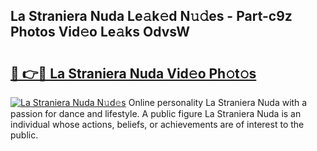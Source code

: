 ## La Straniera Nuda Le𝚊k𝚎d N𝚞𝚍es - Part-c9z Photos Vid𝚎o Le𝚊ks OdvsW

# <h2><a href="http://fbftpel.evod.top/?m=La+Straniera+Nuda">🔗 👉🔴 La Straniera Nuda Vid𝚎o Ph𝚘t𝚘s</a></h2>

[![La Straniera Nuda N𝚞d𝚎s](https://i.imgur.com/8V9OHl7.gif)](http://fbftpel.evod.top/?m=La+Straniera+Nuda)
Online personality La Straniera Nuda with a passion for dance and lifestyle. A public figure La Straniera Nuda is an individual whose actions, beliefs, or achievements are of interest to the public. 
